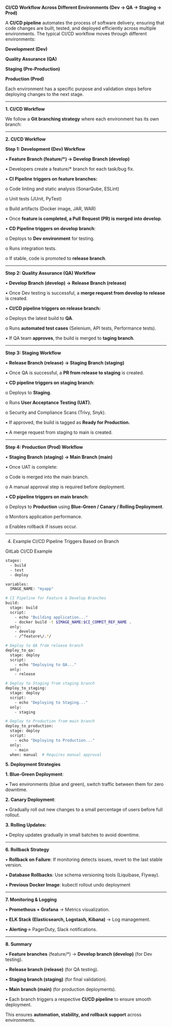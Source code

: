 **CI/CD Workflow Across Different Environments (Dev → QA → Staging → Prod)**

A **CI/CD pipeline** automates the process of software delivery, ensuring that code changes are built, tested, and deployed efficiently across multiple environments. The typical CI/CD workflow moves through different environments:

**Development (Dev)**

**Quality Assurance (QA)**

**Staging (Pre-Production)**

**Production (Prod)**

Each environment has a specific purpose and validation steps before deploying changes to the next stage.

---

**1. CI/CD Workflow**

We follow a **Git branching strategy** where each environment has its own branch:

---

**2. CI/CD Workflow**

**Step 1: Development (Dev) Workflow**

•	**Feature Branch (feature/*) → Develop Branch (develop)**

•	Developers create a feature/* branch for each task/bug fix.

•	**CI Pipeline triggers on feature branches:**

o	Code linting and static analysis (SonarQube, ESLint)

o	Unit tests (JUnit, PyTest)

o	Build artifacts (Docker image, JAR, WAR)

•	Once **feature is completed, a Pull Request (PR) is merged into develop**.

•	**CD Pipeline triggers on develop branch**:

o	Deploys to **Dev environment** for testing.

o	Runs integration tests.

o	If stable, code is promoted to **release branch**.

---

**Step 2: Quality Assurance (QA) Workflow**

•	**Develop Branch (develop) → Release Branch (release)**

•	Once Dev testing is successful, a **merge request from develop to release** is created.

•	**CI/CD pipeline triggers on release branch:**

o	Deploys the latest build to **QA**.

o	Runs **automated test cases** (Selenium, API tests, Performance tests).

•	If QA team **approves**, the build is merged to **taging branch**.

---

**Step 3: Staging Workflow**

•	**Release Branch (release) → Staging Branch (staging)**

•	Once QA is successful, a **PR from release to staging** is created.

•	**CD pipeline triggers on staging branch**:

o	Deploys to **Staging**.

o	Runs **User Acceptance Testing (UAT).**

o	Security and Compliance Scans (Trivy, Snyk).

•	If approved, the build is tagged as **Ready for Production.**

•	A merge request from staging to main is created.

---

**Step 4: Production (Prod) Workflow**

•	**Staging Branch (staging) → Main Branch (main)**

•	Once UAT is complete:

o	Code is merged into the main branch.

o	A manual approval step is required before deployment.

•	**CD pipeline triggers on main branch**:

o	Deploys to **Production** using **Blue-Green / Canary / Rolling Deployment**.

o	Monitors application performance.

o	Enables rollback if issues occur.

---

4. Example CI/CD Pipeline Triggers Based on Branch

GitLab CI/CD Example

```bash
stages:
  - build
  - test
  - deploy

variables:
  IMAGE_NAME: "myapp"

# CI Pipeline for Feature & Develop Branches
build:
  stage: build
  script:
    - echo "Building application..."
    - docker build -t $IMAGE_NAME:$CI_COMMIT_REF_NAME .
  only:
    - develop
    - /^feature\/.*/

# Deploy to QA from release branch
deploy_to_qa:
  stage: deploy
  script:
    - echo "Deploying to QA..."
  only:
    - release

# Deploy to Staging from staging branch
deploy_to_staging:
  stage: deploy
  script:
    - echo "Deploying to Staging..."
  only:
    - staging

# Deploy to Production from main branch
deploy_to_production:
  stage: deploy
  script:
    - echo "Deploying to Production..."
  only:
    - main
  when: manual  # Requires manual approval
```

**5. Deployment Strategies**

**1. Blue-Green Deployment**:

•	Two environments (blue and green), switch traffic between them for zero downtime.

**2. Canary Deployment**:

•	Gradually roll out new changes to a small percentage of users before full rollout.

**3. Rolling Updates:**

•	Deploy updates gradually in small batches to avoid downtime.

---

**6. Rollback Strategy**

•	**Rollback on Failure**: If monitoring detects issues, revert to the last stable version.

•	**Database Rollbacks**: Use schema versioning tools (Liquibase, Flyway).

•	**Previous Docker Image**: kubectl rollout undo deployment <deployment-name>

---

**7. Monitoring & Logging**

•	**Prometheus + Grafana** → Metrics visualization.

•	**ELK Stack (Elasticsearch, Logstash, Kibana)** → Log management.

•	**Alerting**→ PagerDuty, Slack notifications.

---

**8. Summary**

•	**Feature branches** (feature/*) → **Develop branch (develop)** (for Dev testing).

•	**Release branch (release)** (for QA testing).

•	**Staging branch (staging)** (for final validation).

•	**Main branch (main)** (for production deployments).

•	Each branch triggers a respective **CI/CD pipeline** to ensure smooth deployment.

This ensures **automation, stability, and rollback support** across environments.
